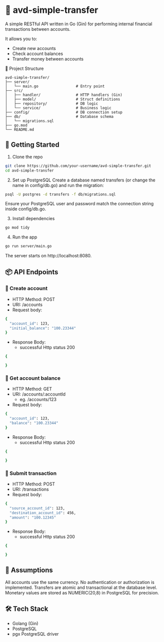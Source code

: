 # 💸 avd-simple-transfer
A simple RESTful API written in Go (Gin) for performing internal financial transactions between accounts.

It allows you to:
 - Create new accounts
 - Check account balances
 - Transfer money between accounts

📁 Project Structure
```
avd-simple-transfer/
├── server/
│   └── main.go                 # Entry point
├── src/
│   ├── handler/                # HTTP handlers (Gin)
│   ├── model/                  # Struct definitions
│   ├── repository/             # DB logic
│   └── service/                # Business logic
├── config/                     # DB connection setup
├── db/                         # Database schema
│   └── migrations.sql
├── go.mod
└── README.md
```

## 🚀 Getting Started
1. Clone the repo
```bash
git clone https://github.com/your-username/avd-simple-transfer.git
cd avd-simple-transfer
```
2. Set up PostgreSQL
Create a database named transfers (or change the name in config/db.go) and run the migration:
```bash
psql -U postgres -d transfers -f db/migrations.sql
```
Ensure your PostgreSQL user and password match the connection string inside config/db.go.

3. Install dependencies
```bash
go mod tidy
```
4. Run the app
```bash
go run server/main.go
```
The server starts on http://localhost:8080.

## 📦 API Endpoints
### 📗 Create account
- HTTP Method: POST
- URI: /accounts
- Request body:
```bash
{
  "account_id": 123,
  "initial_balance": "100.23344"
}
```
- Response Body: 
	- successful Http status 200
```bash
{

}
```

### 📘 Get account balance
- HTTP Method: GET
- URI: /accounts/:accountId
	- eg. /accounts/123
- Request body:
```bash
{
  "account_id": 123,
  "balance": "100.23344"
}
```
- Response Body: 
	- successful Http status 200
```bash
{

}
```

### 💸 Submit transaction
- HTTP Method: POST
- URI: /transactions
- Request body:
```bash
{
  "source_account_id": 123,
  "destination_account_id": 456,
  "amount": "100.12345"
}
```
- Response Body: 
	- successful Http status 200
```bash
{

}
```

## 🔐 Assumptions
All accounts use the same currency.
No authentication or authorization is implemented.
Transfers are atomic and transactional at the database level.
Monetary values are stored as NUMERIC(20,8) in PostgreSQL for precision.

## 🛠️ Tech Stack
- Golang (Gin)
- PostgreSQL
- pgx PostgreSQL driver